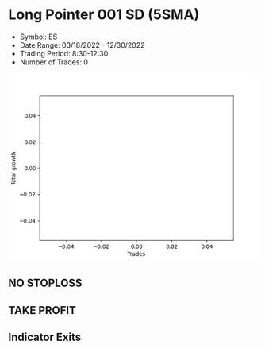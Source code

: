 # Long Pointer 001 SD (5SMA)
- Symbol: ES
- Date Range: 03/18/2022 - 12/30/2022
- Trading Period: 8:30-12:30
- Number of Trades: 0

![Plot](LongPointer001SDES(5SMA).png)
## NO STOPLOSS














## TAKE PROFIT











## Indicator Exits

